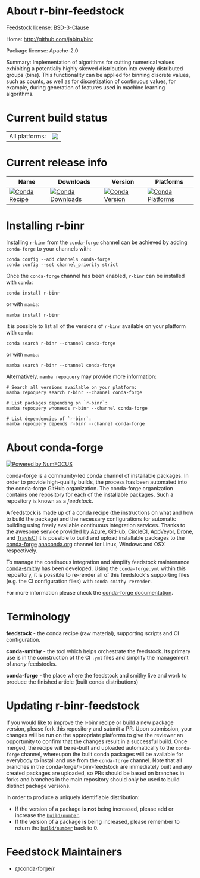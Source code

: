 About r-binr-feedstock
======================

Feedstock license: [BSD-3-Clause](https://github.com/conda-forge/r-binr-feedstock/blob/main/LICENSE.txt)

Home: http://github.com/jabiru/binr

Package license: Apache-2.0

Summary: Implementation of algorithms for cutting numerical values exhibiting a potentially highly skewed distribution into evenly distributed groups (bins). This functionality can be applied for binning discrete values, such as counts, as well as for discretization of continuous values, for example, during generation of features used in machine learning algorithms.

Current build status
====================


<table><tr><td>All platforms:</td>
    <td>
      <a href="https://dev.azure.com/conda-forge/feedstock-builds/_build/latest?definitionId=11123&branchName=main">
        <img src="https://dev.azure.com/conda-forge/feedstock-builds/_apis/build/status/r-binr-feedstock?branchName=main">
      </a>
    </td>
  </tr>
</table>

Current release info
====================

| Name | Downloads | Version | Platforms |
| --- | --- | --- | --- |
| [![Conda Recipe](https://img.shields.io/badge/recipe-r--binr-green.svg)](https://anaconda.org/conda-forge/r-binr) | [![Conda Downloads](https://img.shields.io/conda/dn/conda-forge/r-binr.svg)](https://anaconda.org/conda-forge/r-binr) | [![Conda Version](https://img.shields.io/conda/vn/conda-forge/r-binr.svg)](https://anaconda.org/conda-forge/r-binr) | [![Conda Platforms](https://img.shields.io/conda/pn/conda-forge/r-binr.svg)](https://anaconda.org/conda-forge/r-binr) |

Installing r-binr
=================

Installing `r-binr` from the `conda-forge` channel can be achieved by adding `conda-forge` to your channels with:

```
conda config --add channels conda-forge
conda config --set channel_priority strict
```

Once the `conda-forge` channel has been enabled, `r-binr` can be installed with `conda`:

```
conda install r-binr
```

or with `mamba`:

```
mamba install r-binr
```

It is possible to list all of the versions of `r-binr` available on your platform with `conda`:

```
conda search r-binr --channel conda-forge
```

or with `mamba`:

```
mamba search r-binr --channel conda-forge
```

Alternatively, `mamba repoquery` may provide more information:

```
# Search all versions available on your platform:
mamba repoquery search r-binr --channel conda-forge

# List packages depending on `r-binr`:
mamba repoquery whoneeds r-binr --channel conda-forge

# List dependencies of `r-binr`:
mamba repoquery depends r-binr --channel conda-forge
```


About conda-forge
=================

[![Powered by
NumFOCUS](https://img.shields.io/badge/powered%20by-NumFOCUS-orange.svg?style=flat&colorA=E1523D&colorB=007D8A)](https://numfocus.org)

conda-forge is a community-led conda channel of installable packages.
In order to provide high-quality builds, the process has been automated into the
conda-forge GitHub organization. The conda-forge organization contains one repository
for each of the installable packages. Such a repository is known as a *feedstock*.

A feedstock is made up of a conda recipe (the instructions on what and how to build
the package) and the necessary configurations for automatic building using freely
available continuous integration services. Thanks to the awesome service provided by
[Azure](https://azure.microsoft.com/en-us/services/devops/), [GitHub](https://github.com/),
[CircleCI](https://circleci.com/), [AppVeyor](https://www.appveyor.com/),
[Drone](https://cloud.drone.io/welcome), and [TravisCI](https://travis-ci.com/)
it is possible to build and upload installable packages to the
[conda-forge](https://anaconda.org/conda-forge) [anaconda.org](https://anaconda.org/)
channel for Linux, Windows and OSX respectively.

To manage the continuous integration and simplify feedstock maintenance
[conda-smithy](https://github.com/conda-forge/conda-smithy) has been developed.
Using the ``conda-forge.yml`` within this repository, it is possible to re-render all of
this feedstock's supporting files (e.g. the CI configuration files) with ``conda smithy rerender``.

For more information please check the [conda-forge documentation](https://conda-forge.org/docs/).

Terminology
===========

**feedstock** - the conda recipe (raw material), supporting scripts and CI configuration.

**conda-smithy** - the tool which helps orchestrate the feedstock.
                   Its primary use is in the construction of the CI ``.yml`` files
                   and simplify the management of *many* feedstocks.

**conda-forge** - the place where the feedstock and smithy live and work to
                  produce the finished article (built conda distributions)


Updating r-binr-feedstock
=========================

If you would like to improve the r-binr recipe or build a new
package version, please fork this repository and submit a PR. Upon submission,
your changes will be run on the appropriate platforms to give the reviewer an
opportunity to confirm that the changes result in a successful build. Once
merged, the recipe will be re-built and uploaded automatically to the
`conda-forge` channel, whereupon the built conda packages will be available for
everybody to install and use from the `conda-forge` channel.
Note that all branches in the conda-forge/r-binr-feedstock are
immediately built and any created packages are uploaded, so PRs should be based
on branches in forks and branches in the main repository should only be used to
build distinct package versions.

In order to produce a uniquely identifiable distribution:
 * If the version of a package **is not** being increased, please add or increase
   the [``build/number``](https://docs.conda.io/projects/conda-build/en/latest/resources/define-metadata.html#build-number-and-string).
 * If the version of a package **is** being increased, please remember to return
   the [``build/number``](https://docs.conda.io/projects/conda-build/en/latest/resources/define-metadata.html#build-number-and-string)
   back to 0.

Feedstock Maintainers
=====================

* [@conda-forge/r](https://github.com/orgs/conda-forge/teams/r/)

